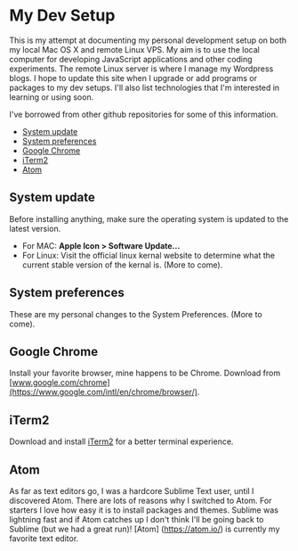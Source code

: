 # My Dev Setup
This is my attempt at documenting my personal development setup on both my local Mac OS X and remote Linux VPS. My aim is to use the local computer for developing JavaScript applications and other coding experiments. The remote Linux server is where I manage my Wordpress blogs. I hope to update this site when I upgrade or add programs or packages to my dev setups. I'll also list technologies that I'm interested in learning or using soon.

I've borrowed from other github repositories for some of this information.

- [System update](#system-update)
- [System preferences](#system-preferences)
- [Google Chrome](#google-chrome)
- [iTerm2](#iterm2)
- [Atom](#atom)

## System update

Before installing anything, make sure the operating system is updated to the latest version.
- For MAC: **Apple Icon > Software Update...**
- For Linux: Visit the official linux kernal website to determine what the current stable version of the kernal is. (More to come).

## System preferences

These are my personal changes to the System Preferences. (More to come).

## Google Chrome

Install your favorite browser, mine happens to be Chrome.
Download from [www.google.com/chrome](https://www.google.com/intl/en/chrome/browser/).

## iTerm2

Download and install [iTerm2](http://www.iterm2.com/) for a better terminal experience.

## Atom

As far as text editors go, I was a hardcore Sublime Text user, until I discovered Atom. There are lots of reasons why I switched to Atom. For starters I love how easy it is to install packages and themes. Sublime was lightning fast and if Atom catches up I don't think I'll be going back to Sublime (but we had a great run)! [Atom] (https://atom.io/) is currently my favorite text editor.

